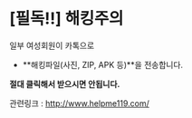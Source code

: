 # [필독!!] 해킹주의
일부 여성회원이 카톡으로  
* **해킹파일(사진, ZIP, APK 등)**을 전송합니다.  
  
**절대 클릭해서 받으시면 안됩니다.**  
  
관련링크 : <http://www.helpme119.com/>  
